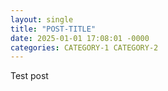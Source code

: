 ```yaml
---
layout: single
title: "POST-TITLE"
date: 2025-01-01 17:08:01 -0000
categories: CATEGORY-1 CATEGORY-2
---
```

Test post
